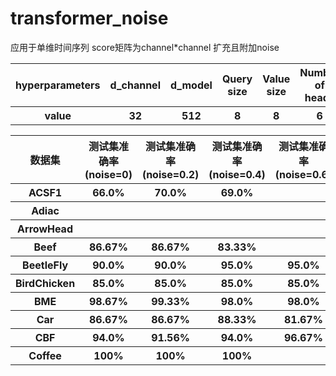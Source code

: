 # transformer_noise
应用于单维时间序列 score矩阵为channel*channel 扩充且附加noise
<table>
  <tr>
    <th>hyperparameters</th> <th>d_channel</th> <th>d_model</th> <th>Query size</th> <th>Value size</th> <th>Number of heads</th> <th>Number of encoder</th> <th>dropout</th> <th>Positional encoding</th> <th>mask</th>
  </tr>
  <tr>
    <th>value</th> <th>32</th> <th>512</th> <th>8</th> <th>8</th> <th>6</th> <th>6</th> <th>0.2</th> <th>True</th> <th>False</th>
  </tr>
</table>

<table>
  <tr>
      <th>数据集</th>
      <th>测试集准确率(noise=0)</th>
      <th>测试集准确率(noise=0.2)</th>
      <th>测试集准确率(noise=0.4)</th>
      <th>测试集准确率(noise=0.6)</th>
  </tr>
  <tr>
      <th>ACSF1</th>  <th>66.0%</th> <th>70.0%</th> <th>69.0%</th> <th></th>
  </tr>
  <tr>
      <th>Adiac</th>  <th></th> <th></th> <th></th> <th></th>
  </tr>
  <tr>
      <th>ArrowHead</th>  <th></th> <th></th> <th></th> <th></th>
  </tr>
  <tr>
      <th>Beef</th>  <th>86.67%</th> <th>86.67%</th> <th>83.33%</th> <th></th>
  </tr>
  <tr>
      <th>BeetleFly</th>  <th>90.0%</th> <th>90.0%</th> <th>95.0%</th> <th>95.0%</th>
  </tr>
  <tr>
      <th>BirdChicken</th>  <th>85.0%</th> <th>85.0%</th> <th>85.0%</th> <th>85.0%</th>
  </tr>
  <tr>
      <th>BME</th>  <th>98.67%</th> <th>99.33%</th> <th>98.0%</th> <th>98.0%</th>
  </tr>
  <tr>
      <th>Car</th>  <th>86.67%</th> <th>86.67%</th> <th>88.33%</th> <th>81.67%</th>
  </tr>
  <tr>
      <th>CBF</th>  <th>94.0%</th> <th>91.56%</th> <th>94.0%</th> <th>96.67%</th>
  </tr>
  <tr>
      <th>Coffee</th>  <th>100%</th> <th>100%</th> <th>100%</th> <th></th>
  </tr>
  
</table>
